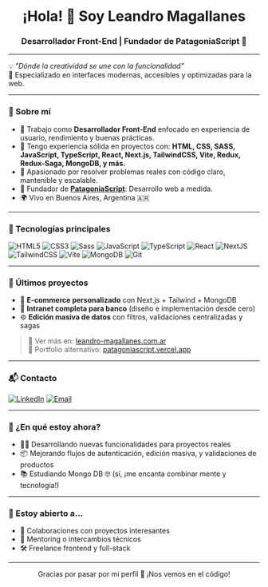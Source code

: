 <h1 align="center">¡Hola! 👋 Soy Leandro Magallanes</h1>
<h3 align="center">Desarrollador Front-End | Fundador de PatagoniaScript 🚀</h3>

---

💡 *"Dónde la creatividad se une con la funcionalidad"*  
🎯 Especializado en interfaces modernas, accesibles y optimizadas para la web.

---

### 🧠 Sobre mí

- 🔧 Trabajo como **Desarrollador Front-End** enfocado en experiencia de usuario, rendimiento y buenas prácticas.
- 🧪 Tengo experiencia sólida en proyectos con: **HTML, CSS, SASS, JavaScript, TypeScript, React, Next.js, TailwindCSS, Vite, Redux, Redux-Saga, MongoDB, y más.**
- 🧩 Apasionado por resolver problemas reales con código claro, mantenible y escalable.
- 💼 Fundador de **[PatagoniaScript](https://patagoniascript.vercel.app/)**: Desarrollo web a medida.
- 🌍 Vivo en Buenos Aires, Argentina 🇦🇷

---

### 🚀 Tecnologías principales

![HTML5](https://img.shields.io/badge/html5-%23E34F26.svg?&style=flat-square&logo=html5&logoColor=white)
![CSS3](https://img.shields.io/badge/css3-%231572B6.svg?&style=flat-square&logo=css3&logoColor=white)
![Sass](https://img.shields.io/badge/Sass-%23CC6699.svg?&style=flat-square&logo=sass&logoColor=white)
![JavaScript](https://img.shields.io/badge/javascript-%23323330.svg?&style=flat-square&logo=javascript&logoColor=%23F7DF1E)
![TypeScript](https://img.shields.io/badge/TypeScript-%23007ACC.svg?&style=flat-square&logo=typescript&logoColor=white)
![React](https://img.shields.io/badge/react-%2320232a.svg?&style=flat-square&logo=react&logoColor=%2361DAFB)
![NextJS](https://img.shields.io/badge/next.js-%23000000.svg?&style=flat-square&logo=next.js&logoColor=white)
![TailwindCSS](https://img.shields.io/badge/TailwindCSS-%2338B2AC.svg?&style=flat-square&logo=tailwind-css&logoColor=white)
![Vite](https://img.shields.io/badge/Vite-%23646CFF.svg?&style=flat-square&logo=vite&logoColor=white)
![MongoDB](https://img.shields.io/badge/mongodb-%2347A248.svg?&style=flat-square&logo=mongodb&logoColor=white)
![Git](https://img.shields.io/badge/Git-%23F05033.svg?&style=flat-square&logo=git&logoColor=white)

---

### 📂 Últimos proyectos

- 🛒 **E-commerce personalizado** con Next.js + Tailwind + MongoDB
- 🏦 **Intranet completa para banco** (diseño e implementación desde cero)
- ⚙️ **Edición masiva de datos** con filtros, validaciones centralizadas y sagas

> 💼 Ver más en: [leandro-magallanes.com.ar](https://leandro-magallanes.vercel.app)  
> 🔗 Portfolio alternativo: [patagoniascript.vercel.app](https://patagoniascript.vercel.app)

---

### 📬 Contacto

[![LinkedIn](https://img.shields.io/badge/-LinkedIn-0A66C2?style=flat-square&logo=linkedin&logoColor=white)](https://www.linkedin.com/in/leandromagallanes/)
[![Email](https://img.shields.io/badge/Email-leandro.magallanes.dev@gmail.com-D14836?style=flat-square&logo=gmail&logoColor=white)](mailto:leandro.magallanes.dev@gmail.com)

---

### 🔎 ¿En qué estoy ahora?

- 👨‍💻 Desarrollando nuevas funcionalidades para proyectos reales
- 📦 Mejorando flujos de autenticación, edición masiva, y validaciones de productos
- 📚 Estudiando Mongo DB 🤓 (sí, ¡me encanta combinar mente y tecnología!)

---

### 🌱 Estoy abierto a...

- 💬 Colaboraciones con proyectos interesantes
- 🧠 Mentoring o intercambios técnicos
- 🛠️ Freelance frontend y full-stack

---

<p align="center">
  Gracias por pasar por mi perfil 🙌 ¡Nos vemos en el código!
</p>
